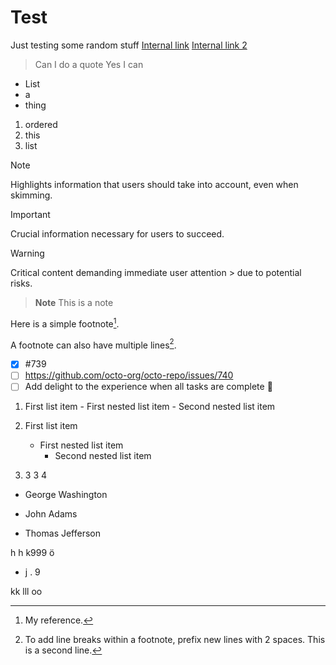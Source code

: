 # Test

Just testing some random stuff
[Internal link](/subdir/)
[Internal link 2](subdir/)
> Can I do a quote
> Yes I can

- List
- a
- thing

1. ordered
2. this
3. list

> [!NOTE]
> Highlights information that users should take into account, even when skimming.

> [!IMPORTANT]
> Crucial information necessary for users to succeed.

> [!WARNING]
> Critical content demanding immediate user attention > due to potential risks.

> **Note**
> This is a note

Here is a simple footnote[^1].

A footnote can also have multiple lines[^2].

[^1]: My reference.
[^2]: To add line breaks within a footnote, prefix new lines with 2 spaces.
  This is a second line.

- [x] #739
- [ ] <https://github.com/octo-org/octo-repo/issues/740>
- [ ] Add delight to the experience when all tasks are complete :tada:

1. First list item
       - First nested list item
         - Second nested list item

1. First list item
   - First nested list item
     - Second nested list item

1. 3
 3
 4

- George Washington

- John Adams

- Thomas Jefferson

h
 h
k999
ö

- j
. 9

kk
 lll
oo
